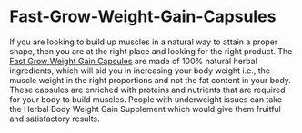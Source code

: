 # Fast-Grow-Weight-Gain-Capsules
If you are looking to build up muscles in a natural way to attain a proper shape, then you are at the right place and looking for the right product. The <a href="https://www.healthcarebeauty.in/shop/fast-grow-weight-gain-capsules"> Fast Grow Weight Gain Capsules</a> are made of 100% natural herbal ingredients, which will aid you in increasing your body weight i.e., the muscle weight in the right proportions and not the fat content in your body. These capsules are enriched with proteins and nutrients that are required for your body to build muscles. People with underweight issues can take the Herbal Body Weight Gain Supplement which would give them fruitful and satisfactory results.
